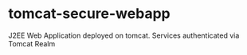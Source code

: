 # tomcat-secure-webapp
J2EE Web Application deployed on tomcat. Services authenticated via Tomcat Realm
